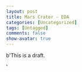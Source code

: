 ```yaml
---
layout: post
title: Mars Crater - EDA
categories: [Uncategorized]
tags: [Untagged]
comments: false
show-avatar: true
---
```


b'This is a draft.

'
